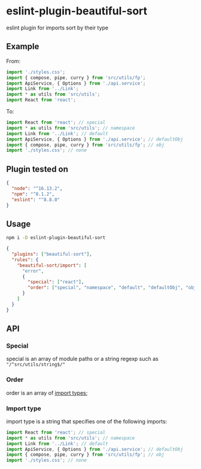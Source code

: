 # eslint-plugin-beautiful-sort

eslint plugin for imports sort by their type

## Example

From:

```js
import './styles.css';
import { compose, pipe, curry } from 'src/utils/fp';
import ApiService, { Options } from './api.service';
import Link from '../Link';
import * as utils from 'src/utils';
import React from 'react';
```

To:

```js
import React from 'react'; // special
import * as utils from 'src/utils'; // namespace
import Link from '../Link'; // default
import ApiService, { Options } from './api.service'; // defaultObj
import { compose, pipe, curry } from 'src/utils/fp'; // obj
import './styles.css'; // none
```

## Plugin tested on

```json
{
  "node": "^16.13.2",
  "npm": "^8.1.2",
  "eslint": "^8.8.0"
}
```

## Usage

```bash
npm i -D eslint-plugin-beautiful-sort
```

```json
{
  "plugins": ["beautiful-sort"],
  "rules": {
    "beautiful-sort/import": [
      "error",
      {
        "special": ["react"],
        "order": ["special", "namespace", "default", "defaultObj", "obj", "none"]
      }
    ]
  }
}
```

## API

### Special

special is an array of module paths or a string regexp such as `"/^src/utils/string$/"`

### Order

order is an array of [import types](#import-type);

### Import type

import type is a string that specifies one of the following imports:

```js
import React from 'react'; // special
import * as utils from 'src/utils'; // namespace
import Link from '../Link'; // default
import ApiService, { Options } from './api.service'; // defaultObj
import { compose, pipe, curry } from 'src/utils/fp'; // obj
import './styles.css'; // none
```
